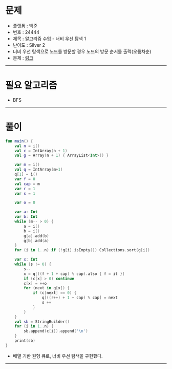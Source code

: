 # 문제
- 플랫폼 : 백준
- 번호 : 24444
- 제목 : 알고리즘 수업 - 너비 우선 탐색 1
- 난이도 : Silver 2
- 너비 우선 탐색으로 노드를 방문할 경우 노드의 방문 순서를 출력(오름차순)
- 문제 : <a href="https://www.acmicpc.net/problem/24444" target="_blank">링크</a>

---

# 필요 알고리즘
- BFS

---

# 풀이
```kotlin
fun main() {
    val n = i()
    val c = IntArray(n + 1)
    val g = Array(n + 1) { ArrayList<Int>() }

    var m = i()
    val q = IntArray(m+1)
    q[1] = i()
    var f = 0
    val cap = m
    var r = 1
    var s = 1

    var o = 0

    var a: Int
    var b: Int
    while (m-- > 0) {
        a = i()
        b = i()
        g[a].add(b)
        g[b].add(a)
    }
    for (i in 1..n) if (!g[i].isEmpty()) Collections.sort(g[i])

    var x: Int
    while (s != 0) {
        s--
        x = q[((f + 1 + cap) % cap).also { f = it }]
        if (c[x] > 0) continue
        c[x] = ++o
        for (next in g[x]) {
            if (c[next] == 0) {
                q[((r++) + 1 + cap) % cap] = next
                s ++
            }
        }
    }
    val sb = StringBuilder()
    for (i in 1..n) {
        sb.append(c[i]).append('\n')
    }
    print(sb)
}
```
- 배열 기반 원형 큐로, 너비 우선 탐색을 구현했다.

---
